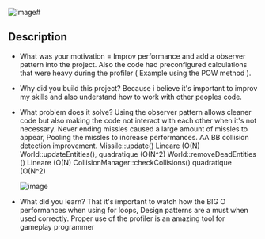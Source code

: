 ![image](https://github.com/robbyseguin/Observer-Class-Raylib/assets/100798593/58d5640e-e674-4541-a0cd-9f91c58be5bd)# <Bullet Hell>

## Description
- What was your motivation = Improv performance and add a observer pattern into the project. Also the code had preconfigured calculations that were heavy during the profiler ( Example using the POW method ). 
- Why did you build this project?
  Because i believe it's important to improv my skills and also understand how to work with other peoples code.
- What problem does it solve?
  Using the observer pattern allows cleaner code but also making the code not interact with each other when it's not necessary.
  Never ending missles caused a large amount of missles to appear, Pooling the missles to increase performances.
  AA BB collision detection improvement.
  Missile::update()	Lineare (O(N)
  World::updateEntities(),    quadratique   (O(N^2)
  World::removeDeadEntities ()	              Lineare (O(N)
  CollisionManager::checkCollisions()	    quadratique   (O(N^2)

  ![image](https://github.com/robbyseguin/Observer-Class-Raylib/assets/100798593/e56014f5-53ad-4ee7-abc3-c1b33edd801e)


  
- What did you learn?
  That it's important to watch how the BIG O performances when using for loops, Design patterns are a must when used correctly. Proper use of the profiler is an amazing tool for gameplay programmer
